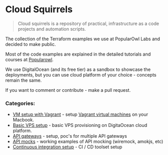 # Cloud Squirrels

> Cloud squirrels is a repository of practical, infrastructure as a code projects and automation scripts.

The collection of the Terraform examples we use at PopularOwl Labs and decided to make public.

Most of the code examples are explained in the detailed tutorials and courses at [Popularowl](https://www.popularowl.com/blog).

We use DigitalOcean (and its free tier) as a sandbox to showcase the deployments, but you can use cloud platform of your choice - concepts remain the same.

If you want to comment or contribute - make a pull request.

### Categories:

* [VM setup with Vagrant](vm-setup-vagrant) - setup [Vagrant virtual machines](https://www.popularowl.com/blog/how-to-run-vps-on-macbook-apple-silicon/) on your Macbook.
* [Basic VPS setup](basic-vps-setup-do) - basic VPS provisioning on DigitaOcean cloud platform.
* [API gateways](api-gateways) - setup, poc's for multiple API gateways
* [API mocks](api-mocks/wiremock) - working examples of API mocking (wiremock, amokjs, etc)
* [Continuous integration setup](/jenkins) - CI / CD toolset setup
